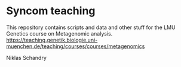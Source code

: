 # Syncom teaching

This repository contains scripts and data and other stuff for the LMU Genetics
course on Metagenomic analysis.
https://teaching.genetik.biologie.uni-muenchen.de/teaching/courses/courses/metagenomics

Niklas Schandry
